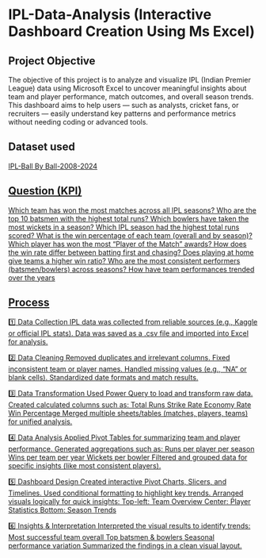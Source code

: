 # IPL-Data-Analysis (Interactive Dashboard Creation Using Ms Excel)

## Project Objective
 The objective of this project is to analyze and visualize IPL (Indian Premier League) data using Microsoft Excel to uncover meaningful insights about team and player performance, match outcomes, and overall season trends.
This dashboard aims to help users — such as analysts, cricket fans, or recruiters — easily understand key patterns and performance metrics without needing coding or advanced tools.

## Dataset used
<a href = "https://www.kaggle.com/datasets/saiprudvirajy/indian-premier-league-ipl-2008-2024"> IPL-Ball By Ball-2008-2024

## Question (KPI)
 Which team has won the most matches across all IPL seasons?
 Who are the top 10 batsmen with the highest total runs?
 Which bowlers have taken the most wickets in a season?
 Which IPL season had the highest total runs scored?
 What is the win percentage of each team (overall and by season)?
 Which player has won the most “Player of the Match” awards?
 How does the win rate differ between batting first and chasing?
 Does playing at home give teams a higher win ratio?
 Who are the most consistent performers (batsmen/bowlers) across seasons?
 How have team performances trended over the years 

 ## Process
 1️⃣ Data Collection
IPL data was collected from reliable sources (e.g., Kaggle or official IPL stats).
Data was saved as a .csv file and imported into Excel for analysis.

2️⃣ Data Cleaning
Removed duplicates and irrelevant columns.
Fixed inconsistent team or player names.
Handled missing values (e.g., “NA” or blank cells).
Standardized date formats and match results.

3️⃣ Data Transformation
Used Power Query to load and transform raw data.
Created calculated columns such as:
Total Runs
Strike Rate
Economy Rate
Win Percentage
Merged multiple sheets/tables (matches, players, teams) for unified analysis.

4️⃣ Data Analysis
Applied Pivot Tables for summarizing team and player performance.
Generated aggregations such as:
Runs per player per season
Wins per team per year
Wickets per bowler
Filtered and grouped data for specific insights (like most consistent players).

5️⃣ Dashboard Design
Created interactive Pivot Charts, Slicers, and Timelines.
Used conditional formatting to highlight key trends.
Arranged visuals logically for quick insights:
Top-left: Team Overview
Center: Player Statistics
Bottom: Season Trends

6️⃣ Insights & Interpretation
Interpreted the visual results to identify trends:
Most successful team overall
Top batsmen & bowlers
Seasonal performance variation
Summarized the findings in a clean visual layout.
